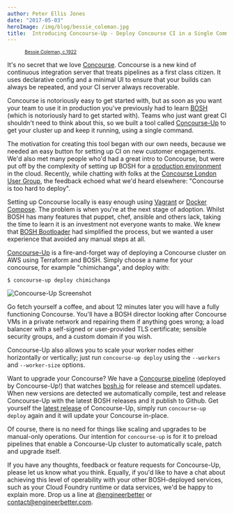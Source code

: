 ```yaml
---
author: Peter Ellis Jones
date: "2017-05-03"
heroImage: /img/blog/bessie_coleman.jpg
title:  Introducing Concourse-Up - Deploy Concourse CI in a Single Command
---
```


<figure>
    <figcaption style="font-size: 8pt">
    <a href="https://en.wikipedia.org/wiki/Bessie_Coleman">Bessie Coleman, c.1922</a></figcaption>
</figure>

It's no secret that we love [Concourse](https://concourse.ci). Concourse is a new kind of continuous integration server that treats pipelines as a first class citizen. It uses declarative config and a minimal UI to ensure that your builds can always be repeated, and your CI server always recoverable.

Concourse is notoriously easy to get started with, but as soon as you want your team to use it in production you've previously had to learn [BOSH](https://bosh.io) (which is notoriously hard to get started with). Teams who just want great CI shouldn't need to think about this, so we built a tool called [Concourse-Up](https://github.com/engineerbetter/concourse-up) to get your cluster up and keep it running, using a single command.
<!--more-->
The motivation for creating this tool began with our own needs, because we needed an easy button for setting up CI on new customer engagements. We'd also met many people who'd had a great intro to Concourse, but were put off by the complexity of setting up BOSH for a [production environment](http://concourse.ci/clusters-with-bosh.html) in the cloud. Recently, while chatting with folks at the [Concourse London User Group](https://www.meetup.com/Concourse-London-User-Group/), the feedback echoed what we'd heard elsewhere: "Concourse is too hard to deploy".

Setting up Concourse locally is easy enough using [Vagrant](https://www.vagrantup.com) or [Docker Compose](https://docs.docker.com/compose/). The problem is when you're at the next stage of adoption. Whilst BOSH has many features that puppet, chef, ansible and others lack, taking the time to learn it is an investment not everyone wants to make. We knew that [BOSH Bootloader](https://github.com/cloudfoundry/bosh-bootloader) had simplified the process, but we wanted a user experience that avoided any manual steps at all.

[Concourse-Up](https://github.com/engineerbetter/concourse-up) is a fire-and-forget way of deploying a Concourse cluster on AWS using Terraform and BOSH. Simply choose a name for your concourse, for example "chimichanga", and deploy with:

```
$ concourse-up deploy chimichanga
```

<img alt="Concourse-Up Screenshot" src="http://i.imgur.com/gZPuUW5.png" class="image fit">

Go fetch yourself a coffee, and about 12 minutes later you will have a fully functioning Concourse. You'll have a BOSH director looking after Concourse VMs in a private network and repairing them if anything goes wrong; a load balancer with a self-signed or user-provided TLS certificate; sensible security groups, and a custom domain if you wish.

Concourse-Up also allows you to scale your worker nodes either horizontally or vertically; just run `concourse-up deploy` using the `--workers` and `--worker-size` options.

Want to upgrade your Concourse? We have a [Concourse pipeline](https://ci.engineerbetter.com/teams/main/pipelines/concourse-up) (deployed by Concourse-Up!) that watches [bosh.io](https://bosh.io) for release and stemcell updates. When new versions are detected we automatically compile, test and release Concourse-Up with the latest BOSH releases and it publish to Github. Get yourself the [latest release](https://github.com/EngineerBetter/concourse-up/releases) of Concourse-Up, simply run `concourse-up deploy` again and it will update your Concourse in-place.

Of course, there is no need for things like scaling and upgrades to be manual-only operations. Our intention for `concourse-up` is for it to preload pipelines that enable a Concourse-Up cluster to automatically scale, patch and upgrade itself.

If you have any thoughts, feedback or feature requests for Concourse-Up, please let us know what you think. Equally, if you'd like to have a chat about achieving this level of operability with your other BOSH-deployed services, such as your Cloud Foundry runtime or data services, we'd be happy to explain more. Drop us a line at [@engineerbetter](https://twitter.com/engineerbetter) or [contact@engineerbetter.com](mailto:contact@engineerbetter.com).
